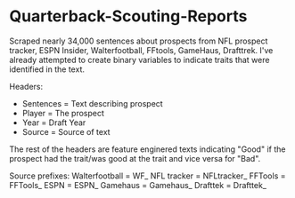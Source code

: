 # Quarterback-Scouting-Reports
Scraped nearly 34,000 sentences about prospects from NFL prospect tracker, ESPN Insider, Walterfootball, FFtools, GameHaus, Drafttrek. I've already attempted to create binary variables to indicate traits that were identified in the text.

Headers:
- Sentences = Text describing prospect
- Player = The prospect
- Year = Draft Year
- Source = Source of text

The rest of the headers are feature enginered texts indicating "Good" if the prospect had the trait/was good at the trait and vice versa for 
"Bad".


Source prefixes:
Walterfootball = WF_
NFL tracker = NFLtracker_
FFTools = FFTools_
ESPN = ESPN_
Gamehaus = Gamehaus_
Drafttek = Drafttek_
